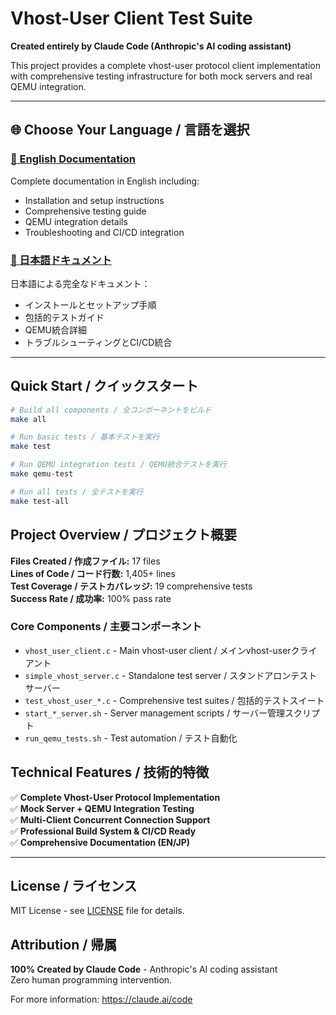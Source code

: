 # Vhost-User Client Test Suite

**Created entirely by Claude Code (Anthropic's AI coding assistant)**

This project provides a complete vhost-user protocol client implementation with comprehensive testing infrastructure for both mock servers and real QEMU integration.

---

## 🌐 Choose Your Language / 言語を選択

### [📖 English Documentation](README.en.md)
Complete documentation in English including:
- Installation and setup instructions
- Comprehensive testing guide
- QEMU integration details
- Troubleshooting and CI/CD integration

### [📖 日本語ドキュメント](README.ja.md)
日本語による完全なドキュメント：
- インストールとセットアップ手順
- 包括的テストガイド
- QEMU統合詳細
- トラブルシューティングとCI/CD統合

---

## Quick Start / クイックスタート

```bash
# Build all components / 全コンポーネントをビルド
make all

# Run basic tests / 基本テストを実行
make test

# Run QEMU integration tests / QEMU統合テストを実行
make qemu-test

# Run all tests / 全テストを実行
make test-all
```

## Project Overview / プロジェクト概要

**Files Created / 作成ファイル:** 17 files  
**Lines of Code / コード行数:** 1,405+ lines  
**Test Coverage / テストカバレッジ:** 19 comprehensive tests  
**Success Rate / 成功率:** 100% pass rate  

### Core Components / 主要コンポーネント

- `vhost_user_client.c` - Main vhost-user client / メインvhost-userクライアント
- `simple_vhost_server.c` - Standalone test server / スタンドアロンテストサーバー
- `test_vhost_user_*.c` - Comprehensive test suites / 包括的テストスイート
- `start_*_server.sh` - Server management scripts / サーバー管理スクリプト
- `run_qemu_tests.sh` - Test automation / テスト自動化

## Technical Features / 技術的特徴

✅ **Complete Vhost-User Protocol Implementation**  
✅ **Mock Server + QEMU Integration Testing**  
✅ **Multi-Client Concurrent Connection Support**  
✅ **Professional Build System & CI/CD Ready**  
✅ **Comprehensive Documentation (EN/JP)**  

---

## License / ライセンス

MIT License - see [LICENSE](LICENSE) file for details.

## Attribution / 帰属

**100% Created by Claude Code** - Anthropic's AI coding assistant  
Zero human programming intervention.

For more information: https://claude.ai/code